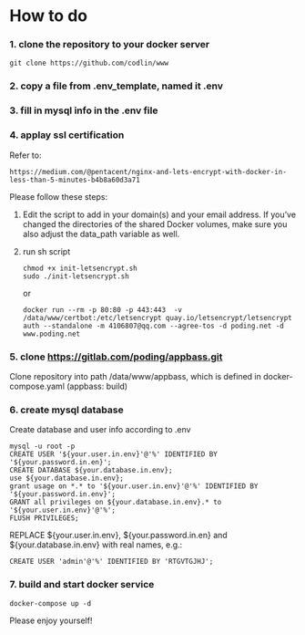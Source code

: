 # How to do

### 1. clone the repository to your docker server

```shell
git clone https://github.com/codlin/www
```

### 2. copy a file from .env_template, named it .env

### 3. fill in mysql info in the .env file

### 4. applay ssl certification

Refer to:

```
https://medium.com/@pentacent/nginx-and-lets-encrypt-with-docker-in-less-than-5-minutes-b4b8a60d3a71
```

Please follow these steps:

1. Edit the script to add in your domain(s) and your email address. If you’ve changed the
   directories of the shared Docker volumes, make sure you also adjust the data_path variable as well.

2. run sh script

   ```shell
   chmod +x init-letsencrypt.sh
   sudo ./init-letsencrypt.sh
   ```
   or
   ```shell
   docker run --rm -p 80:80 -p 443:443  -v /data/www/certbot:/etc/letsencrypt quay.io/letsencrypt/letsencrypt auth --standalone -m 4106807@qq.com --agree-tos -d poding.net -d www.poding.net
   ```
   
### 5. clone https://gitlab.com/poding/appbass.git

Clone repository into path /data/www/appbass, which is defined in docker-compose.yaml (appbass: build)

### 6. create mysql database

Create database and user info according to .env

```shell
mysql -u root -p
CREATE USER '${your.user.in.env}'@'%' IDENTIFIED BY '${your.password.in.en}';
CREATE DATABASE ${your.database.in.env};
use ${your.database.in.env};
grant usage on *.* to '${your.user.in.env}'@'%' IDENTIFIED BY '${your.password.in.env}';
GRANT all privileges on ${your.database.in.env}.* to '${your.user.in.env}'@'%';
FLUSH PRIVILEGES;
```

REPLACE ${your.user.in.env}, ${your.password.in.en} and \${your.database.in.env} with real names, e.g.:

```shell
CREATE USER 'admin'@'%' IDENTIFIED BY 'RTGVTGJHJ';
```

### 7. build and start docker service

```shell
docker-compose up -d
```

Please enjoy yourself!
